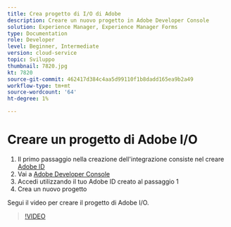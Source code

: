 ```yaml
---
title: Crea progetto di I/O di Adobe
description: Creare un nuovo progetto in Adobe Developer Console
solution: Experience Manager, Experience Manager Forms
type: Documentation
role: Developer
level: Beginner, Intermediate
version: cloud-service
topic: Sviluppo
thumbnail: 7820.jpg
kt: 7820
source-git-commit: 462417d384c4aa5d99110f1b8dadd165ea9b2a49
workflow-type: tm+mt
source-wordcount: '64'
ht-degree: 1%

---
```


# Creare un progetto di Adobe I/O

1. Il primo passaggio nella creazione dell&#39;integrazione consiste nel creare [Adobe ID](https://account.adobe.com/)
1. Vai a [Adobe Developer Console](https://console.adobe.io/home)
1. Accedi utilizzando il tuo Adobe ID creato al passaggio 1
1. Crea un nuovo progetto

Segui il video per creare il progetto di Adobe I/O.

>[!VIDEO](https://video.tv.adobe.com/v/333220/?quality=9&learn=on)
